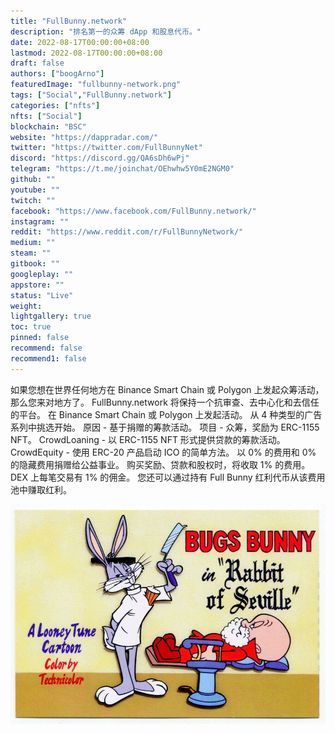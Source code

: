 ```yaml
---
title: "FullBunny.network"
description: "排名第一的众筹 dApp 和股息代币。"
date: 2022-08-17T00:00:00+08:00
lastmod: 2022-08-17T00:00:00+08:00
draft: false
authors: ["boogArno"]
featuredImage: "fullbunny-network.png"
tags: ["Social","FullBunny.network"]
categories: ["nfts"]
nfts: ["Social"]
blockchain: "BSC"
website: "https://dappradar.com/"
twitter: "https://twitter.com/FullBunnyNet"
discord: "https://discord.gg/QA6sDh6wPj"
telegram: "https://t.me/joinchat/OEhwhw5Y0mE2NGM0"
github: ""
youtube: ""
twitch: ""
facebook: "https://www.facebook.com/FullBunny.network/"
instagram: ""
reddit: "https://www.reddit.com/r/FullBunnyNetwork/"
medium: ""
steam: ""
gitbook: ""
googleplay: ""
appstore: ""
status: "Live"
weight: 
lightgallery: true
toc: true
pinned: false
recommend: false
recommend1: false
---
```

如果您想在世界任何地方在 Binance Smart Chain 或 Polygon 上发起众筹活动，那么您来对地方了。
FullBunny.network 将保持一个抗审查、去中心化和去信任的平台。
在 Binance Smart Chain 或 Polygon 上发起活动。
从 4 种类型的广告系列中挑选开始。
原因 - 基于捐赠的筹款活动。
项目 - 众筹，奖励为 ERC-1155 NFT。
CrowdLoaning - 以 ERC-1155 NFT 形式提供贷款的筹款活动。
CrowdEquity - 使用 ERC-20 产品启动 ICO 的简单方法。
以 0% 的费用和 0% 的隐藏费用捐赠给公益事业。
购买奖励、贷款和股权时，将收取 1% 的费用。 DEX 上每笔交易有 1% 的佣金。 您还可以通过持有 Full Bunny 红利代币从该费用池中赚取红利。

![s-l1000](s-l1000.jpg)